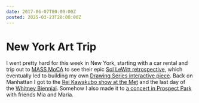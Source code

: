 ```yaml
---
date: 2017-06-07T00:00:00Z
posted: 2025-03-23T20:00:00Z
---
```


# New York Art Trip

I went pretty hard for this week in New York, starting with a car rental and trip out to [MASS MoCA](https://massmoca.org/) to see their epic [Sol LeWitt retrospective](https://massmoca.org/sol-lewitt/), which eventually led to building my own [Drawing Series interactive piece](https://drawing-series.endquote.com). Back on Manhattan I got to the [Rei Kawakubo show at the Met](https://www.metmuseum.org/exhibitions/listings/2017/rei-kawakubo) and the last day of the [Whitney Biennial](https://whitney.org/exhibitions/2017-biennial). Somehow I also made it to [a concert in Prospect Park](https://www.prospectpark.org/visit-the-park/things-to-do/celebrate-brooklyn/) with friends Mia and Maria.
